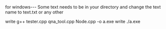 for windows---
Some text needs to be in your directory and change the text name to text.txt or any other 


write g++ tester.cpp qna_tool.cpp Node.cpp -o a.exe
write ./a.exe
